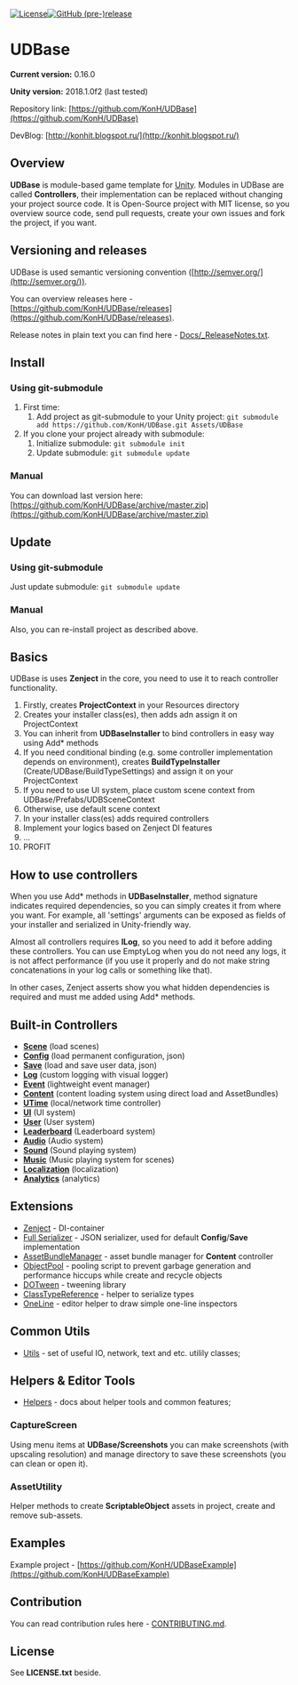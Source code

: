 [![License](https://img.shields.io/badge/license-MIT-blue.svg)](LICENSE.txt)[![GitHub (pre-)release](https://img.shields.io/github/release/konh/udbase/all.svg)](https://github.com/KonH/UDBase/releases)

# UDBase 

**Current version:** 0.16.0

**Unity version:** 2018.1.0f2 (last tested)

Repository link: [https://github.com/KonH/UDBase](https://github.com/KonH/UDBase)

DevBlog: [http://konhit.blogspot.ru/](http://konhit.blogspot.ru/)

## Overview

**UDBase** is module-based game template for [Unity](https://unity3d.com/). Modules in UDBase are called **Controllers**, their implementation can be replaced without changing your project source code. It is Open-Source project with MIT license, so you overview source code, send pull requests, create your own issues and fork the project, if you want.

## Versioning and releases

UDBase is used semantic versioning convention ([http://semver.org/](http://semver.org/)). 

You can overview releases here - [https://github.com/KonH/UDBase/releases](https://github.com/KonH/UDBase/releases).

Release notes in plain text you can find here - [Docs/_ReleaseNotes.txt](Docs/_ReleaseNotes.txt).

## Install

### Using git-submodule
1. First time: 
	1. Add project as git-submodule to your Unity project: `git submodule add https://github.com/KonH/UDBase.git Assets/UDBase`
2. If you clone your project already with submodule:
	1. Initialize submodule: `git submodule init`
	2. Update submodule: `git submodule update`

### Manual
You can download last version here: [https://github.com/KonH/UDBase/archive/master.zip](https://github.com/KonH/UDBase/archive/master.zip)

## Update

### Using git-submodule
Just update submodule: `git submodule update`

### Manual
Also, you can re-install project as described above.

## Basics

UDBase is uses **Zenject** in the core, you need to use it to reach controller functionality.

1. Firstly, creates **ProjectContext** in your Resources directory
2. Creates your installer class(es), then adds adn assign it on ProjectContext
3. You can inherit from **UDBaseInstaller** to bind controllers in easy way using Add* methods 
4. If you need conditional binding (e.g. some controller implementation depends on environment), creates **BuildTypeInstaller** (Create/UDBase/BuildTypeSettings) and assign it on your ProjectContext
5. If you need to use UI system, place custom scene context from UDBase/Prefabs/UDBSceneContext
6. Otherwise, use default scene context
7. In your installer class(es) adds required controllers
8. Implement your logics based on Zenject DI features
9. ...
8. PROFIT 

## How to use controllers

When you use Add* methods in **UDBaseInstaller**, method signature indicates required dependencies, so you can simply creates it from where you want. For example, all 'settings' arguments can be exposed as fields of your installer and serialized in Unity-friendly way.

Almost all controllers requires **ILog**, so you need to add it before adding these controllers. You can use EmptyLog when you do not need any logs, it is not affect performance (if you use it properly and do not make string concatenations in your log calls or something like that).

In other cases, Zenject asserts show you what hidden dependencies is required and must me added using Add* methods.  

## Built-in Controllers

- **[Scene](https://github.com/KonH/UDBase/wiki/UDBase.Controllers.SceneSystem)** (load scenes)
- **[Config](https://github.com/KonH/UDBase/wiki/UDBase.Controllers.ConfigSystem)** (load permanent configuration, json)
- **[Save](https://github.com/KonH/UDBase/wiki/UDBase.Controllers.SaveSystem)** (load and save user data, json)
- **[Log](https://github.com/KonH/UDBase/wiki/UDBase.Controllers.LogSystem)** (custom logging with visual logger)
- **[Event](https://github.com/KonH/UDBase/wiki/UDBase.Controllers.EventSystem)** (lightweight event manager)
- **[Content](https://github.com/KonH/UDBase/wiki/UDBase.Controllers.ContentSystem)** (content loading system using direct load and AssetBundles)
- **[UTime](https://github.com/KonH/UDBase/wiki/UDBase.Controllers.UTime)** (local/network time controller)
- **[UI](Docs/https://github.com/KonH/UDBase/wiki/UDBase.UI.Common)** (UI system)
- **[User](https://github.com/KonH/UDBase/wiki/UDBase.Controllers.UserSystem)** (User system)
- **[Leaderboard](https://github.com/KonH/UDBase/wiki/UDBase.Controllers.LeaderboardSystem)** (Leaderboard system)
- **[Audio](https://github.com/KonH/UDBase/wiki/UDBase.Controllers.AudioSystem)** (Audio system)
- **[Sound](https://github.com/KonH/UDBase/wiki/UDBase.Controllers.SoundSystem)** (Sound playing system)
- **[Music](https://github.com/KonH/UDBase/wiki/UDBase.Controllers.MusicSystem)** (Music playing system for scenes)
- **[Localization](https://github.com/KonH/UDBase/wiki/UDBase.Controllers.LocalizationSystem)** (localization)
- **[Analytics](https://github.com/KonH/UDBase/wiki/UDBase.Controllers.AnalyticsSystem)** (analytics)


## Extensions
- [Zenject](https://github.com/modesttree/Zenject) - DI-container
- [Full Serializer](https://github.com/jacobdufault/fullserializer) - JSON serializer, used for default **Config**/**Save** implementation
- [AssetBundleManager](https://bitbucket.org/Unity-Technologies/assetbundledemo) - asset bundle manager for **Content** controller
- [ObjectPool](https://github.com/UnityPatterns/ObjectPool) - pooling script to prevent garbage generation and performance hiccups while create and recycle objects
- [DOTween](http://dotween.demigiant.com/) - tweening library
- [ClassTypeReference](https://github.com/rotorz/unity3d-class-type-reference) - helper to serialize types
- [OneLine](https://github.com/slavniyteo/one-line) - editor helper to draw simple one-line inspectors

## Common Utils
- [Utils](https://github.com/KonH/UDBase/wiki/UDBase.Utils) - set of useful IO, network, text and etc. utilily classes; 


## Helpers & Editor Tools

- [Helpers](https://github.com/KonH/UDBase/wiki/UDBase.Helpers) - docs about helper tools and common features;

### CaptureScreen

Using menu items at **UDBase/Screenshots** you can make screenshots (with upscaling resolution) and manage directory to save these screenshots (you can clean or open it).

### AssetUtility

Helper methods to create **ScriptableObject** assets in project, create and remove sub-assets.

## Examples
Example project - [https://github.com/KonH/UDBaseExample](https://github.com/KonH/UDBaseExample)

## Contribution

You can read contribution rules here - [CONTRIBUTING.md](CONTRIBUTING.md).

## License
See **LICENSE.txt** beside.

